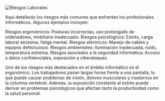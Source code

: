 ![Riesgos Laborales](img/)

Aquí detallarás los riesgos más comunes que enfrentan los profesionales informáticos. Algunos ejemplos incluyen:

Riesgos ergonómicos: Posturas incorrectas, uso prolongado de ordenadores, mobiliario inadecuado.
Riesgos psicológicos: Estrés, carga laboral excesiva, fatiga mental.
Riesgos eléctricos: Manejo de cables y equipos defectuosos.
Riesgos ambientales: Iluminación inadecuada, ruido, temperatura extrema.
Riesgos asociados a la seguridad informática: Acceso a datos confidenciales, exposición a ciberataques.

Uno de los riesgos más destacados en el ámbito informático es el ergonómico. Los trabajadores pasan largas horas frente a una pantalla, lo que puede causar problemas de visión, dolores musculares y trastornos en la columna vertebral. 
Además, la exposición constante al estrés puede derivar en problemas psicológicos que afectan tanto la productividad como la salud personal.
